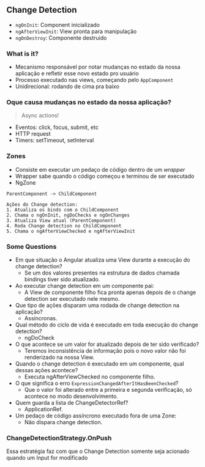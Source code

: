 ## Change Detection

- `ngOnInit`: Component inicializado
- `ngAfterViewInit`: View pronta para manipulação
- `ngOnDestroy`: Componente destruido

### What is it?

- Mecanismo responsável por notar mudanças no estado da nossa aplicação e refletir esse novo estado pro usuário
- Processo executado nas views, começando pelo `AppComponent`
- Unidirecional: rodando de cima pra baixo

### Oque causa mudanças no estado da nossa aplicação?

> Async actions!

- Eventos: click, focus, submit, etc
- HTTP request
- Timers: setTimeout, setInterval

### Zones

- Consiste em executar um pedaço de código dentro de um _wrapper_
- Wrapper sabe quando o código começou e terminou de ser executado
- NgZone

```
ParentComponent -> ChildComponent

Ações do Change detection:
1. Atualiza os binds com o ChildComponent
2. Chama o ngOnInit, ngDoChecks e ngOnChanges
3. Atualiza View atual (ParentComponent)
4. Roda Change detection no ChildComponent
5. Chama o ngAfterViewChecked e ngAfterViewInit
```

### Some Questions

- Em que situação o Angular atualiza uma View durante a execução do change detection?
  - Se um dos valores presentes na estrutura de dados chamada bindings tiver sido atualizado.
- Ao executar change detection em um componente pai:
  - A View de componente filho fica pronta apenas depois de o change detection ser executado nele mesmo.
- Que tipo de ações disparam uma rodada de change detection na aplicação?
  - Assíncronas.
- Qual método do cíclo de vida é executado em toda execução do change detection?
  - ngDoCheck
- O que acontece se um valor for atualizado depois de ter sido verificado?
  - Teremos inconsistência de informação pois o novo valor não foi renderizado na nossa View.
- Quando o change detection é executado em um componente, qual dessas ações acontece?
  - Executa ngAfterViewChecked no componente filho.
- O que significa o erro `ExpressionChangedAfterItHasBeenChecked`?
  - Que o valor foi alterado entre a primeira e segunda verificação, só acontece no modo desenvolvimento.
- Quem guarda a lista de ChangeDetectorRef?
  - ApplicationRef.
- Um pedaço de código assíncrono executado fora de uma Zone:
  - Não dispara change detection.

### ChangeDetectionStrategy.OnPush

Essa estratégia faz com que o Change Detection somente seja acionado quando um Input for modificado
